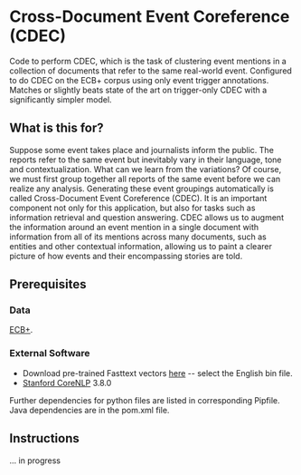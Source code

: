# Cross-Document Event Coreference (CDEC)

Code to perform CDEC, which is the task of clustering event mentions in a collection
of documents that refer to the same real-world event. Configured to do CDEC on the ECB+ corpus using only event trigger annotations. Matches or slightly beats state of the art on trigger-only CDEC with a significantly simpler model.

## What is this for?
Suppose some event takes place and journalists
inform the public. The reports refer to the same
event but inevitably vary in their language, tone
and contextualization. What can we learn from
the variations? Of course, we must first group together all reports of the same event before we can
realize any analysis. Generating these event groupings automatically is called Cross-Document Event Coreference (CDEC). It is an important component not only for this application, but also for tasks
such as information retrieval and question answering. CDEC allows us to augment the information
around an event mention in a single document with
information from all of its mentions across many
documents, such as entities and other contextual
information, allowing us to paint a clearer picture
of how events and their encompassing stories are
told.

## Prerequisites
### Data
[ECB+](http://www.newsreader-project.eu/results/data/the-ecb-corpus/).
### External Software
- Download pre-trained Fasttext vectors [here](https://fasttext.cc/docs/en/crawl-vectors.html) -- select the English bin file.
- [Stanford CoreNLP](https://stanfordnlp.github.io/CoreNLP/download.html) 3.8.0

Further dependencies for python files are listed in corresponding Pipfile. Java dependencies are in the pom.xml file.

## Instructions
... in progress
